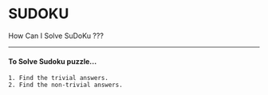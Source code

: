 # SUDOKU
How Can I Solve SuDoKu ???

---

#### To Solve Sudoku puzzle...
    1. Find the trivial answers.
    2. Find the non-trivial answers.

